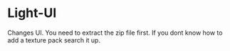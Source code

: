 # Light-UI
Changes UI.
You need to extract the zip file first.
If you dont know how to add a texture pack search it up.
